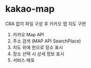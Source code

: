 # kakao-map

CRA 없이 파일 구성 후 카카오 맵 지도 구현
1. 카카오 Map API
2. 주소 검색 (MAP API SearchPlace)
3. 지도 위에 핀으로 장소 표시
4. 장소 선택 시 상세 정보 표시
5. 서비스 배포
